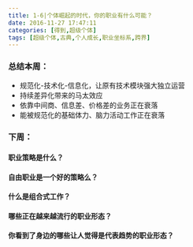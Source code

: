 ```yaml
---
title: 1-6|个体崛起的时代，你的职业有什么可能？
date: 2016-11-27 17:47:11
categories: [得到,超级个体]
tags: [超级个体,古典,个人成长,职业坐标系,跨界]
---
```

### 总结本周：
- 规范化-技术化-信息化，让原有技术模块强大独立运营
- 持续差异化带来的马太效应
- 依靠中间商、信息差、价格差的业务正在衰落
- 能被规范化的基础体力、脑力活动工作正在衰落


### 下周：
#### 职业策略是什么？
#### 自由职业是一个好的策略么？
#### 什么是组合式工作？
#### 哪些正在越来越流行的职业形态？
#### 你看到了身边的哪些让人觉得是代表趋势的职业形态？
